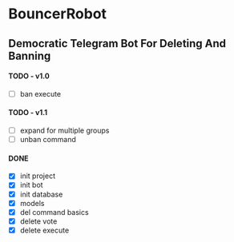 # BouncerRobot
## Democratic Telegram Bot For Deleting And Banning

#### TODO - v1.0

- [ ] ban execute

#### TODO - v1.1

- [ ] expand for multiple groups
- [ ] unban command

#### DONE

- [x] init project
- [x] init bot
- [x] init database
- [x] models
- [x] del command basics
- [x] delete vote
- [x] delete execute